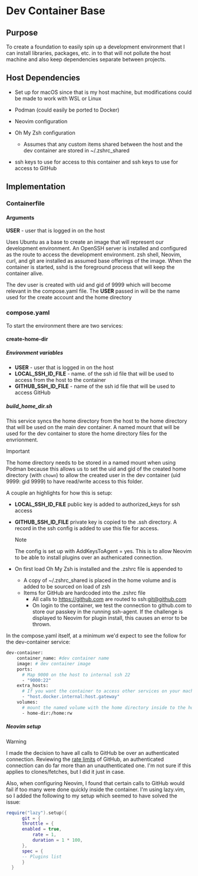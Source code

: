 # Dev Container Base

## Purpose

To create a foundation to easily spin up a development environment that I can install libraries, packages, etc. in to that will not pollute the host machine and also keep dependencies separate between projects. 

## Host Dependencies

* Set up for macOS since that is my host machine, but modifications could be made to work with WSL or Linux
* Podman (could easily be ported to Docker)
* Neovim configuration
* Oh My Zsh configuration
  * Assumes that any custom items shared between the host and the dev container are stored in ~/.zshrc_shared

* ssh keys to use for access to this container and ssh keys to use for access to GitHub

## Implementation

### Containerfile

#### Arguments

**USER** - user that is logged in on the host

Uses Ubuntu as a base to create an image that will represent our development environment. An OpenSSH server is installed and configured as the route to access the development environment. zsh shell, Neovim, curl, and git are installed as assumed base offerings of the image. When the container is started, sshd is the foreground process that will keep the container alive.

The dev user is created with uid and gid of 9999 which will become relevant in the compose.yaml file. The **USER** passed in will be the name used for the create account and the home directory

### compose.yaml

To start the environment there are two services:

#### create-home-dir

##### Environment variables

- **USER** - user that is logged in on the host
- **LOCAL_SSH_ID_FILE** - name. of the ssh id file that will be used to access from the host to the container
- **GITHUB_SSH_ID_FILE** - name of the ssh id file that will be used to access GitHub

##### build_home_dir.sh
This service syncs the home directory from the host to the home directory that will be used on the main dev container. A named mount that will be used for the dev container to store the home directory files for the envrionment. 

> [!IMPORTANT]
>
> The home directory needs to be stored in a named mount when using Podman because this allows us to set the uid and gid of the created home directory (with `chown`) to allow the created user in the dev container (uid 9999: gid 9999) to have read/write access to this folder.

A couple an highlights for how this is setup:

* **LOCAL_SSH_ID_FILE** public key is added to authorized_keys for ssh access

* **GITHUB_SSH_ID_FILE** private key is copied to the .ssh directory. A record in the ssh config is added to use this file for access.

  > [!NOTE]
  >
  > The config is set up with AddKeysToAgent = yes. This is to allow Neovim to be able to install plugins over an authenicated connection.

* On first load Oh My Zsh is installed and the .zshrc file is appended to

  * A copy of ~/.zshrc_shared is placed in the home volume and is added to be sourced on load of zsh
  * Items for GitHub are hardcoded into the .zshrc file
    * All calls to https://github.com are routed to ssh:git@github.com
    * On login to the container, we test the connection to github.com to store our passkey in the running ssh-agent. If the challenge is displayed to Neovim for plugin install, this causes an error to be thrown.

In the compose.yaml itself, at a minimum we'd expect to see the follow for the dev-container service:

```dockerfile
dev-container:
    container_name: #dev container name
    image: # dev container image
    ports:
      # Map 9000 on the host to internal ssh 22
      - "9000:22" 
    extra_hosts:
      # If you want the container to access other services on your machine (like ollama if running on the host)
      - "host.docker.internal:host.gateway" 
    volumes:
      # mount the named volume with the home directory inside to the home of the container
      - home-dir:/home:rw 
```

##### Neovim setup

> [!WARNING]
>
> I made the decision to have all calls to GitHub be over an authenticated connection. Reviewing the [rate limits](https://docs.github.com/en/rest/using-the-rest-api/rate-limits-for-the-rest-api) of GitHub, an authenticated connection can do far more than an unauthenticated one. I'm not sure if this applies to clones/fetches, but I did it just in case.
>
> Also, when configuring Neovim, I found that certain calls to GitHub would fail if too many were done quickly inside the container. I'm using lazy.vim, so I added the following to my setup which seemed to have solved the issue:
>
> ```lua
> require("lazy").setup({
>   	git = {
>      	throttle = {
>      	enabled = true,
>       	rate = 1,
>       	duration = 1 * 100,
>     	},
>   	spec = {
>     	-- Plugins list
>    	}
>   }
> ```

